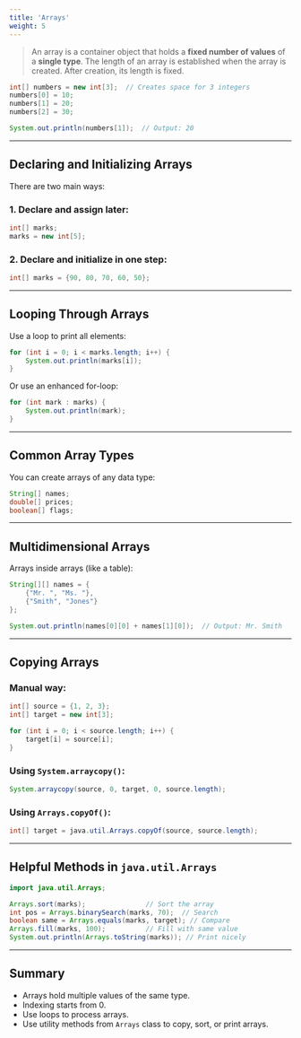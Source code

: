 ```yaml
---
title: 'Arrays'
weight: 5
---
```


> An array is a container object that holds a **fixed number of values** of a **single type**. The length of an array is established when the array is created. After creation, its length is fixed.

```java
int[] numbers = new int[3];  // Creates space for 3 integers
numbers[0] = 10;
numbers[1] = 20;
numbers[2] = 30;

System.out.println(numbers[1]);  // Output: 20
```

---

## Declaring and Initializing Arrays

There are two main ways:

### 1. Declare and assign later:

```java
int[] marks;
marks = new int[5];
```

### 2. Declare and initialize in one step:

```java
int[] marks = {90, 80, 70, 60, 50};
```

---

## Looping Through Arrays

Use a loop to print all elements:

```java
for (int i = 0; i < marks.length; i++) {
    System.out.println(marks[i]);
}
```

Or use an enhanced for-loop:

```java
for (int mark : marks) {
    System.out.println(mark);
}
```

---

## Common Array Types

You can create arrays of any data type:

```java
String[] names;
double[] prices;
boolean[] flags;
```

---

## Multidimensional Arrays

Arrays inside arrays (like a table):

```java
String[][] names = {
    {"Mr. ", "Ms. "},
    {"Smith", "Jones"}
};

System.out.println(names[0][0] + names[1][0]);  // Output: Mr. Smith
```

---

## Copying Arrays

### Manual way:

```java
int[] source = {1, 2, 3};
int[] target = new int[3];

for (int i = 0; i < source.length; i++) {
    target[i] = source[i];
}
```

### Using `System.arraycopy()`:

```java
System.arraycopy(source, 0, target, 0, source.length);
```

### Using `Arrays.copyOf()`:

```java
int[] target = java.util.Arrays.copyOf(source, source.length);
```

---

## Helpful Methods in `java.util.Arrays`

```java
import java.util.Arrays;

Arrays.sort(marks);               // Sort the array
int pos = Arrays.binarySearch(marks, 70);  // Search
boolean same = Arrays.equals(marks, target); // Compare
Arrays.fill(marks, 100);          // Fill with same value
System.out.println(Arrays.toString(marks)); // Print nicely
```

---

## Summary

* Arrays hold multiple values of the same type.
* Indexing starts from 0.
* Use loops to process arrays.
* Use utility methods from `Arrays` class to copy, sort, or print arrays.


